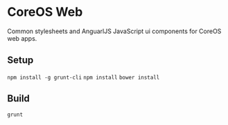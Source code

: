 # CoreOS Web

Common stylesheets and AnguarlJS JavaScript ui components for CoreOS web apps.

## Setup

`npm install -g grunt-cli`
`npm install`
`bower install`

## Build

`grunt`
